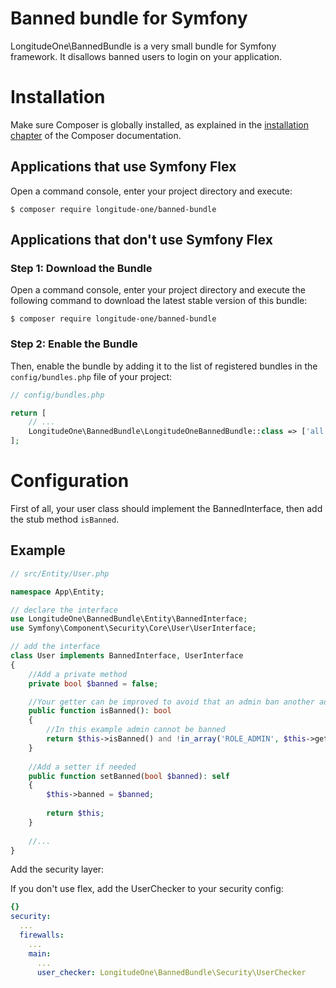 Banned bundle for Symfony
=========================

LongitudeOne\BannedBundle is a very small bundle for Symfony framework. 
It disallows banned users to login on your application. 

Installation
============

Make sure Composer is globally installed, as explained in the
[installation chapter](https://getcomposer.org/doc/00-intro.md)
of the Composer documentation.

Applications that use Symfony Flex
----------------------------------

Open a command console, enter your project directory and execute:

```console
$ composer require longitude-one/banned-bundle
```

Applications that don't use Symfony Flex
----------------------------------------

### Step 1: Download the Bundle

Open a command console, enter your project directory and execute the
following command to download the latest stable version of this bundle:

```console
$ composer require longitude-one/banned-bundle
```

### Step 2: Enable the Bundle

Then, enable the bundle by adding it to the list of registered bundles
in the `config/bundles.php` file of your project:

```php
// config/bundles.php

return [
    // ...
    LongitudeOne\BannedBundle\LongitudeOneBannedBundle::class => ['all' => true],
];
```

Configuration
=============
First of all, your user class should implement the BannedInterface, then add the stub method `isBanned`.

Example
-------

```php
// src/Entity/User.php

namespace App\Entity;

// declare the interface
use LongitudeOne\BannedBundle\Entity\BannedInterface;
use Symfony\Component\Security\Core\User\UserInterface;

// add the interface
class User implements BannedInterface, UserInterface
{
    //Add a private method
    private bool $banned = false;

    //Your getter can be improved to avoid that an admin ban another admin.        
    public function isBanned(): bool
    {
        //In this example admin cannot be banned
        return $this->isBanned() and !in_array('ROLE_ADMIN', $this->getRoles());
    }
    
    //Add a setter if needed
    public function setBanned(bool $banned): self
    {
        $this->banned = $banned;
        
        return $this;
    }
    
    //...    
}
```
Add the security layer:

If you don't use flex, add the UserChecker to your security config:

```yaml
{}
security:
  ...
  firewalls:
    ...
    main:
      ...
      user_checker: LongitudeOne\BannedBundle\Security\UserChecker
```

